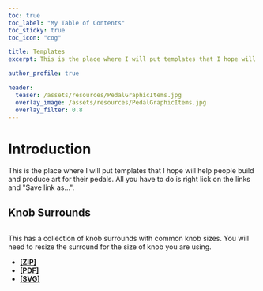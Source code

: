 ```yaml
---
toc: true
toc_label: "My Table of Contents"
toc_sticky: true
toc_icon: "cog"

title: Templates
excerpt: This is the place where I will put templates that I hope will help people build and produce art for their pedals.

author_profile: true

header:
  teaser: /assets/resources/PedalGraphicItems.jpg
  overlay_image: /assets/resources/PedalGraphicItems.jpg
  overlay_filter: 0.8
---
```


# Introduction

This is the place where I will put templates that I hope will help people build and produce art for their pedals. All you have to do is right lick on the links and "Save link as...".

## Knob Surrounds

<figure  style="width: 200px" class="align-left">
  <a href="{{ site.url }}{{ site.baseurl }}/assets/images/resources/PedalGraphicItems.jpg"><img src="{{ site.url }}{{ site.baseurl }}/assets/resources/PedalGraphicItems.jpg" alt=""></a>
</figure>

This has a collection of knob surrounds with common knob sizes. You will need to resize the surround for the size of knob you are using. 

* **[[ZIP]](https://www.pachydermpedals.com/assets/resources/PedalGraphicItems.zip)** 
* **[[PDF]](https://www.pachydermpedals.com/assets/resources/PedalGraphicItems.pdf)** 
* **[[SVG]](https://www.pachydermpedals.com/assets/resources/PedalGraphicItems.svg)** 


